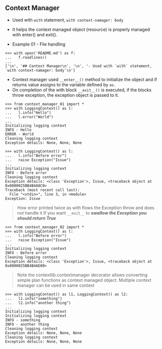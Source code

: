 
## Context Manager

- Used with `with` statement, `with context-namager: body`
- It helps the context managed object (resource) is properly managed with enter() and exit().

- Example 01 - File handling

```commandline
>>> with open('README.md') as f:
...   f.readlines()
...
['\n', '## Context Manager\n', '\n', '- Used with `with` statement, `with context-namager: body`\n']

```

- Context manager used `__enter__()` method to initialize the object and if returns value assigns to the variable defined by `as`.
- On completion of the with block `__exit__()` is executed, if the blocks throw exception, the exception object is passed to it.

```commandline
>>> from context_manager_01 import *
>>> with LoggingContext() as l:
...   l.info("Hello")
...   l.error("World")
...
Initializing logging context
INFO - Hello
ERROR - World
Cleaning logging context
Exception details: None, None, None

>>> with LoggingContext() as l:
...   l.info("Before error")
...   raise Exception("Issue")
...
Initializing logging context
INFO - Before error
Cleaning logging context
Exception details: <class 'Exception'>, Issue, <traceback object at 0x0000025BB4B4A8C0>
Traceback (most recent call last):
  File "<stdin>", line 3, in <module>
Exception: Issue

```

> How error printed twice as with flows the Exception throw and does not handle it
> If you want `__exit__` to ***swallow the Exception you should return True***

```commandline
>>> from context_manager_02 import *
>>> with LoggingContext() as l:
...   l.info("Before error")
...   raise Exception("Issue")
...
Initializing logging context
INFO - Before error
Cleaning logging context
Exception details: <class 'Exception'>, Issue, <traceback object at 0x0000025BB4B4AE00>

```

> Note the contextlib.contextmanager decorator allows converting simple plan functions as context managed object.
> Multiple context manager can be used in same context

```commandline
>>> with LoggingContext() as l1, LoggingContext() as l2:
...   l1.info("something")
...   l2.info("another thing")
...
Initializing logging context
Initializing logging context
INFO - something
INFO - another thing
Cleaning logging context
Exception details: None, None, None
Cleaning logging context
Exception details: None, None, None

```
